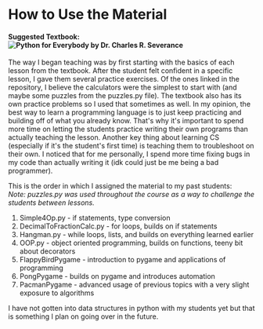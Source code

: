 # How to Use the Material
#### Suggested Textbook: ![Python for Everybody by Dr. Charles R. Severance]()
The way I began teaching was by first starting with the basics of each lesson from the textbook. After the student felt confident in a specific lesson, I gave them several practice exercises. Of the ones linked in the repository, I believe the calculators were the simplest to start with (and maybe some puzzles from the puzzles.py file). The textbook also has its own practice problems so I used that sometimes as well. In my opinion, the best way to learn a programming language is to just keep practicing and building off of what you already know. That's why it's important to spend more time on letting the students practice writing their own programs than actually teaching the lesson. Another key thing about learning CS (especially if it's the student's first time) is teaching them to troubleshoot on their own. I noticed that for me personally, I spend more time fixing bugs in my code than actually writing it (idk could just be me being a bad programmer).

This is the order in which I assigned the material to my past students:<br/>
<i>Note: puzzles.py was used throughout the course as a way to challenge the students between lessons.</i>
<ol>
  <li>Simple4Op.py - if statements, type conversion</li>
  <li>DecimalToFractionCalc.py - for loops, builds on if statements</li>
  <li>Hangman.py - while loops, lists, and builds on everything learned earlier</li>
  <li>OOP.py - object oriented programming, builds on functions, teeny bit about decorators</li>
  <li>FlappyBirdPygame - introduction to pygame and applications of programming</li>
  <li>PongPygame - builds on pygame and introduces automation</li>
  <li>PacmanPygame - advanced usage of previous topics with a very slight exposure to algorithms</li>
</ol>
<p>I have not gotten into data structures in python with my students yet but that is something I plan on going over in the future.</p>
